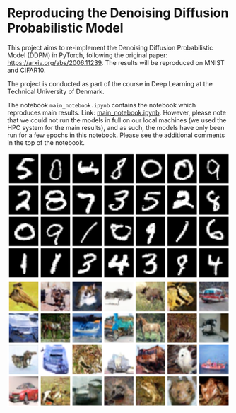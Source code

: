 # Reproducing the Denoising Diffusion Probabilistic Model
This project aims to re-implement the Denoising Diffusion Probabilistic Model (DDPM) in PyTorch, following the original paper: https://arxiv.org/abs/2006.11239. 
The results will be reproduced on MNIST and CIFAR10. 

The project is conducted as part of the course in Deep Learning at the Technical University of Denmark. 

The notebook `main_notebook.ipynb` contains the notebook which reproduces main results. Link: [main_notebook.ipynb](./main_notebook.ipynb). 
However, please note that we could not run the models in full on our local machines (we used the HPC system for the main results), and as such, the models have only been run for a few epochs in this notebook. Please see the additional comments in the top of the notebook. 

<div style="text-align: center;">
  <img src="images/mnist_visuals.png" alt="MNIST samples" width="700px">
</div>

<div style="text-align: center;">
  <img src="images/cifar_visuals.png" alt="CIFAR10 samples" width="700px">
</div>
